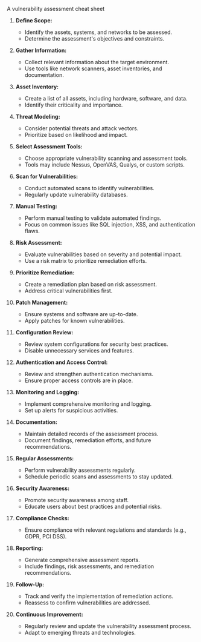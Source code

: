 A vulnerability assessment cheat sheet 

1. **Define Scope:**
   - Identify the assets, systems, and networks to be assessed.
   - Determine the assessment's objectives and constraints.

2. **Gather Information:**
   - Collect relevant information about the target environment.
   - Use tools like network scanners, asset inventories, and documentation.

3. **Asset Inventory:**
   - Create a list of all assets, including hardware, software, and data.
   - Identify their criticality and importance.

4. **Threat Modeling:**
   - Consider potential threats and attack vectors.
   - Prioritize based on likelihood and impact.

5. **Select Assessment Tools:**
   - Choose appropriate vulnerability scanning and assessment tools.
   - Tools may include Nessus, OpenVAS, Qualys, or custom scripts.

6. **Scan for Vulnerabilities:**
   - Conduct automated scans to identify vulnerabilities.
   - Regularly update vulnerability databases.

7. **Manual Testing:**
   - Perform manual testing to validate automated findings.
   - Focus on common issues like SQL injection, XSS, and authentication flaws.

8. **Risk Assessment:**
   - Evaluate vulnerabilities based on severity and potential impact.
   - Use a risk matrix to prioritize remediation efforts.

9. **Prioritize Remediation:**
   - Create a remediation plan based on risk assessment.
   - Address critical vulnerabilities first.

10. **Patch Management:**
    - Ensure systems and software are up-to-date.
    - Apply patches for known vulnerabilities.

11. **Configuration Review:**
    - Review system configurations for security best practices.
    - Disable unnecessary services and features.

12. **Authentication and Access Control:**
    - Review and strengthen authentication mechanisms.
    - Ensure proper access controls are in place.

13. **Monitoring and Logging:**
    - Implement comprehensive monitoring and logging.
    - Set up alerts for suspicious activities.

14. **Documentation:**
    - Maintain detailed records of the assessment process.
    - Document findings, remediation efforts, and future recommendations.

15. **Regular Assessments:**
    - Perform vulnerability assessments regularly.
    - Schedule periodic scans and assessments to stay updated.

16. **Security Awareness:**
    - Promote security awareness among staff.
    - Educate users about best practices and potential risks.

17. **Compliance Checks:**
    - Ensure compliance with relevant regulations and standards (e.g., GDPR, PCI DSS).

18. **Reporting:**
    - Generate comprehensive assessment reports.
    - Include findings, risk assessments, and remediation recommendations.

19. **Follow-Up:**
    - Track and verify the implementation of remediation actions.
    - Reassess to confirm vulnerabilities are addressed.

20. **Continuous Improvement:**
    - Regularly review and update the vulnerability assessment process.
    - Adapt to emerging threats and technologies.
